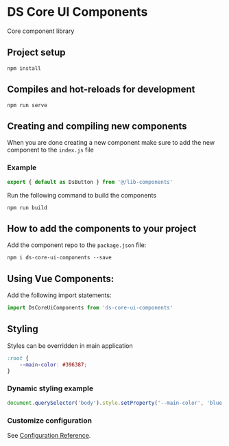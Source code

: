 # DS Core UI Components
Core component library

## Project setup
```
npm install
```

## Compiles and hot-reloads for development
```
npm run serve
```

## Creating and compiling new components

When you are done creating a new component make sure to add the new component to the `index.js` file

### Example
```javascript
export { default as DsButton } from '@/lib-components'
```

Run the following command to build the components
```
npm run build
```

## How to add the components to your project

Add the component repo to the `package.json` file:
```
npm i ds-core-ui-components --save
```

## Using Vue Components:

Add the following import statements:
```javascript
import DsCoreUiComponents from 'ds-core-ui-components'
```

## Styling
Styles can be overridden in main application

```css
:root {
    --main-color: #396387;
}
```

### Dynamic styling example
```javascript
document.querySelector('body').style.setProperty('--main-color', 'blue');
```

### Customize configuration
See [Configuration Reference](https://cli.vuejs.org/config/).
